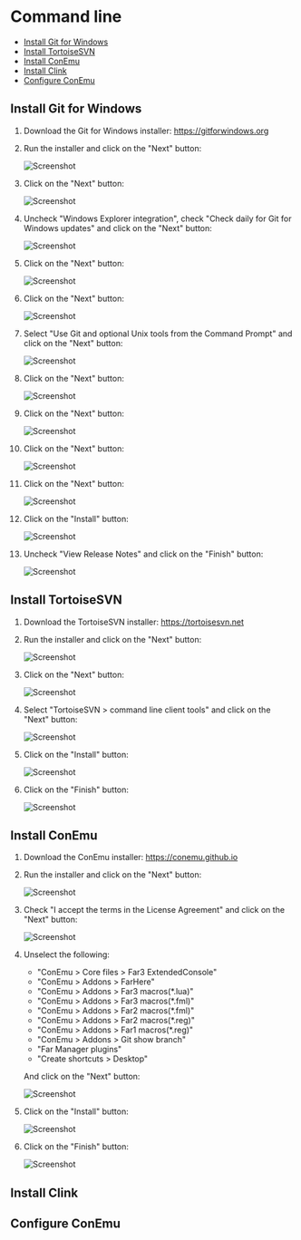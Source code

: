 # Command line

- [Install Git for Windows](#install-git-for-windows)
- [Install TortoiseSVN](#install-tortoisesvn)
- [Install ConEmu](#install-conemu)
- [Install Clink](#install-clink)
- [Configure ConEmu](#configure-conemu)

## Install Git for Windows

1. Download the Git for Windows installer: https://gitforwindows.org

1. Run the installer and click on the "Next" button:

    ![Screenshot](images/git_for_windows_01.png?raw=true)

1. Click on the "Next" button:

    ![Screenshot](images/git_for_windows_02.png?raw=true)

1. Uncheck "Windows Explorer integration", check "Check daily for Git for Windows updates" and click on the "Next" button:

    ![Screenshot](images/git_for_windows_03.png?raw=true)

1. Click on the "Next" button:

    ![Screenshot](images/git_for_windows_04.png?raw=true)

1. Click on the "Next" button:

    ![Screenshot](images/git_for_windows_05.png?raw=true)

1. Select "Use Git and optional Unix tools from the Command Prompt" and click on the "Next" button:

    ![Screenshot](images/git_for_windows_06.png?raw=true)

1. Click on the "Next" button:

    ![Screenshot](images/git_for_windows_07.png?raw=true)

1. Click on the "Next" button:

    ![Screenshot](images/git_for_windows_08.png?raw=true)

1. Click on the "Next" button:

    ![Screenshot](images/git_for_windows_09.png?raw=true)

1. Click on the "Next" button:

    ![Screenshot](images/git_for_windows_10.png?raw=true)

1. Click on the "Install" button:

    ![Screenshot](images/git_for_windows_11.png?raw=true)

1. Uncheck "View Release Notes" and click on the "Finish" button:

    ![Screenshot](images/git_for_windows_12.png?raw=true)

## Install TortoiseSVN

1. Download the TortoiseSVN installer: https://tortoisesvn.net

1. Run the installer and click on the "Next" button:

    ![Screenshot](images/tortoisesvn_01.png?raw=true)

1. Click on the "Next" button:

    ![Screenshot](images/tortoisesvn_02.png?raw=true)

1. Select "TortoiseSVN > command line client tools" and click on the "Next" button:

    ![Screenshot](images/tortoisesvn_03.png?raw=true)

1. Click on the "Install" button:

    ![Screenshot](images/tortoisesvn_04.png?raw=true)

1. Click on the "Finish" button:

    ![Screenshot](images/tortoisesvn_05.png?raw=true)

## Install ConEmu

1. Download the ConEmu installer: https://conemu.github.io

1. Run the installer and click on the "Next" button:

    ![Screenshot](images/conemu_01.png?raw=true)

1. Check "I accept the terms in the License Agreement" and click on the "Next" button:

    ![Screenshot](images/conemu_02.png?raw=true)

1. Unselect the following:

    - "ConEmu > Core files > Far3 ExtendedConsole"
    - "ConEmu > Addons > FarHere"
    - "ConEmu > Addons > Far3 macros(*.lua)"
    - "ConEmu > Addons > Far3 macros(*.fml)"
    - "ConEmu > Addons > Far2 macros(*.fml)"
    - "ConEmu > Addons > Far2 macros(*.reg)"
    - "ConEmu > Addons > Far1 macros(*.reg)"
    - "ConEmu > Addons > Git show branch"
    - "Far Manager plugins"
    - "Create shortcuts > Desktop"

    And click on the "Next" button:

    ![Screenshot](images/conemu_03.png?raw=true)

1. Click on the "Install" button:

    ![Screenshot](images/conemu_04.png?raw=true)

1. Click on the "Finish" button:

    ![Screenshot](images/conemu_05.png?raw=true)

## Install Clink

## Configure ConEmu

